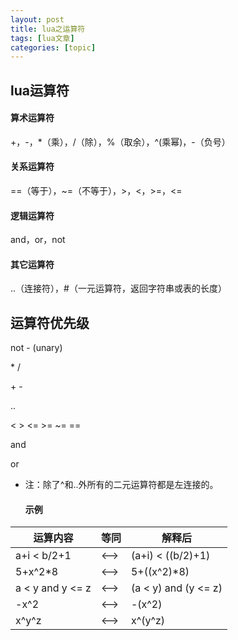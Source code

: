```yaml
---
layout: post
title: lua之运算符 
tags: [lua文章]
categories: [topic]
---
```

<h2 id="lua运算符">lua运算符</h2> <h4 id="算术运算符">算术运算符</h4> <p>+，-，*（乘），/（除），%（取余），^(乘幂)，-（负号）</p> <h4 id="关系运算符">关系运算符</h4> <p>==（等于），~=（不等于），&gt;，&lt;，&gt;=，&lt;=</p> <h4 id="逻辑运算符">逻辑运算符</h4> <p>and，or，not</p> <h4 id="其它运算符">其它运算符</h4> <p>..（连接符），#（一元运算符，返回字符串或表的长度）</p> <h2 id="运算符优先级">运算符优先级</h2> <p>not - (unary)</p> <p>* /</p> <p>+ -</p> <p>..</p> <p>&lt; &gt; &lt;= &gt;= ~= ==</p> <p>and</p> <p>or</p> <ul> <li>注：除了^和..外所有的二元运算符都是左连接的。 <h4 id="示例">示例</h4> </li> </ul> <table> <thead> <tr> <th>运算内容</th> <th>等同</th> <th>解释后</th> </tr> </thead> <tbody> <tr> <td>a+i &lt; b/2+1</td> <td>&lt;–&gt;</td> <td>(a+i) &lt; ((b/2)+1)</td> </tr> <tr> <td>5+x^2*8</td> <td>&lt;–&gt;</td> <td>5+((x^2)*8)</td> </tr> <tr> <td>a &lt; y and y &lt;= z</td> <td>&lt;–&gt;</td> <td>(a &lt; y) and (y &lt;= z)</td> </tr> <tr> <td>-x^2</td> <td>&lt;–&gt;</td> <td>-(x^2)</td> </tr> <tr> <td>x^y^z</td> <td>&lt;–&gt;</td> <td>x^(y^z)</td> </tr> </tbody> </table>